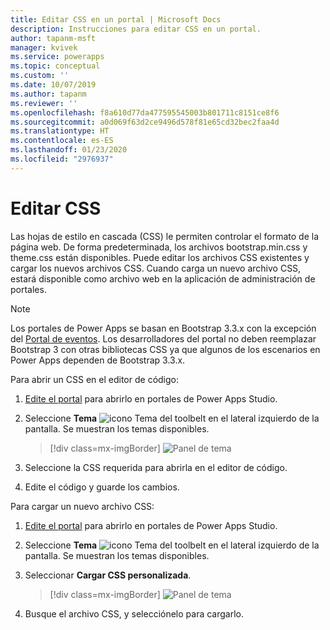```yaml
---
title: Editar CSS en un portal | Microsoft Docs
description: Instrucciones para editar CSS en un portal.
author: tapanm-msft
manager: kvivek
ms.service: powerapps
ms.topic: conceptual
ms.custom: ''
ms.date: 10/07/2019
ms.author: tapanm
ms.reviewer: ''
ms.openlocfilehash: f8a610d77da477595545003b801711c8151ce8f6
ms.sourcegitcommit: a0d069f63d2ce9496d578f81e65cd32bec2faa4d
ms.translationtype: HT
ms.contentlocale: es-ES
ms.lasthandoff: 01/23/2020
ms.locfileid: "2976937"
---
```

# <a name="edit-css"></a>Editar CSS

Las hojas de estilo en cascada (CSS) le permiten controlar el formato de la página web. De forma predeterminada, los archivos bootstrap.min.css y theme.css están disponibles. Puede editar los archivos CSS existentes y cargar los nuevos archivos CSS. Cuando carga un nuevo archivo CSS, estará disponible como archivo web en la aplicación de administración de portales.

> [!NOTE]
> Los portales de Power Apps se basan en Bootstrap 3.3.x con la excepción del [Portal de eventos](https://docs.microsoft.com/dynamics365/marketing/developer/event-management-web-application). Los desarrolladores del portal no deben reemplazar Bootstrap 3 con otras bibliotecas CSS ya que algunos de los escenarios en Power Apps dependen de Bootstrap 3.3.x.

Para abrir un CSS en el editor de código:

1.  [Edite el portal](manage-existing-portals.md#edit) para abrirlo en portales de Power Apps Studio.  

2.  Seleccione **Tema** ![icono Tema](media/theme-icon.png "Icono de tema") del toolbelt en el lateral izquierdo de la pantalla. Se muestran los temas disponibles.  

    > [!div class=mx-imgBorder]
    > ![Panel de tema](media/theme-pane.png "Panel de tema")  

3.  Seleccione la CSS requerida para abrirla en el editor de código.

4.  Edite el código y guarde los cambios.

Para cargar un nuevo archivo CSS:

1.  [Edite el portal](manage-existing-portals.md#edit) para abrirlo en portales de Power Apps Studio.  

2.  Seleccione **Tema** ![icono Tema](media/theme-icon.png "Icono de tema") del toolbelt en el lateral izquierdo de la pantalla. Se muestran los temas disponibles.  

3. Seleccionar **Cargar CSS personalizada**.

    > [!div class=mx-imgBorder]
    > ![Panel de tema](media/upload-css.png "Panel de tema")  

4. Busque el archivo CSS, y selecciónelo para cargarlo.


